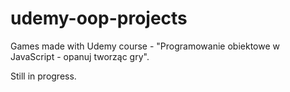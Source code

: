 # udemy-oop-projects

Games made with Udemy course - "Programowanie obiektowe w JavaScript - opanuj tworząc gry".

Still in progress.
